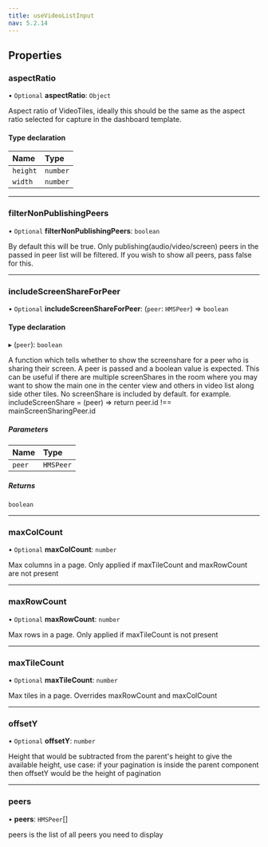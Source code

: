 ```yaml
---
title: useVideoListInput
nav: 5.2.14
---
```


## Properties

### aspectRatio

• `Optional` **aspectRatio**: `Object`

Aspect ratio of VideoTiles, ideally this should be the same as the aspect ratio selected for
capture in the dashboard template.

#### Type declaration

| Name | Type |
| :------ | :------ |
| `height` | `number` |
| `width` | `number` |

___

### filterNonPublishingPeers

• `Optional` **filterNonPublishingPeers**: `boolean`

By default this will be true. Only publishing(audio/video/screen) peers in the passed in peer list
will be filtered. If you wish to show all peers, pass false for this.

___

### includeScreenShareForPeer

• `Optional` **includeScreenShareForPeer**: (`peer`: `HMSPeer`) => `boolean`

#### Type declaration

▸ (`peer`): `boolean`

A function which tells whether to show the screenshare for a peer who is sharing their screen. A peer is passed
and a boolean value is expected.
This can be useful if there are multiple screenShares in the room where you may want to show the main one in the
center view and others in video list along side other tiles. No screenShare is included by default.
for example. includeScreenShare = (peer) => return peer.id !== mainScreenSharingPeer.id

##### Parameters

| Name | Type |
| :------ | :------ |
| `peer` | `HMSPeer` |

##### Returns

`boolean`

___

### maxColCount

• `Optional` **maxColCount**: `number`

Max columns in a  page. Only applied if maxTileCount and maxRowCount are not present

___

### maxRowCount

• `Optional` **maxRowCount**: `number`

Max rows in a  page. Only applied if maxTileCount is not present

___

### maxTileCount

• `Optional` **maxTileCount**: `number`

Max tiles in a  page. Overrides maxRowCount and maxColCount

___

### offsetY

• `Optional` **offsetY**: `number`

Height that would be subtracted from the parent's height to give the available height, use case: if your pagination is inside the parent component then offsetY would be the height of pagination

___

### peers

• **peers**: `HMSPeer`[]

peers is the list of all peers you need to display
